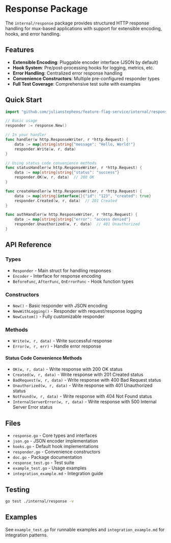 # Response Package

The `internal/response` package provides structured HTTP response handling for mux-based applications with support for extensible encoding, hooks, and error handling.

## Features

- **Extensible Encoding**: Pluggable encoder interface (JSON by default)
- **Hook System**: Pre/post-processing hooks for logging, metrics, etc.
- **Error Handling**: Centralized error response handling
- **Convenience Constructors**: Multiple pre-configured responder types
- **Full Test Coverage**: Comprehensive test suite with examples

## Quick Start

```go
import "github.com/julianstephens/feature-flag-service/internal/response"

// Basic usage
responder := response.New()

// In your handler
func handler(w http.ResponseWriter, r *http.Request) {
    data := map[string]string{"message": "Hello, World!"}
    responder.Write(w, r, data)
}

// Using status code convenience methods
func statusHandler(w http.ResponseWriter, r *http.Request) {
    data := map[string]string{"status": "success"}
    responder.OK(w, r, data)  // 200 OK
}

func createHandler(w http.ResponseWriter, r *http.Request) {
    data := map[string]interface{}{"id": "123", "created": true}
    responder.Created(w, r, data)  // 201 Created
}

func authHandler(w http.ResponseWriter, r *http.Request) {
    data := map[string]string{"error": "access denied"}
    responder.Unauthorized(w, r, data)  // 401 Unauthorized
}
```

## API Reference

### Types

- `Responder` - Main struct for handling responses
- `Encoder` - Interface for response encoding
- `BeforeFunc`, `AfterFunc`, `OnErrorFunc` - Hook function types

### Constructors

- `New()` - Basic responder with JSON encoding
- `NewWithLogging()` - Responder with request/response logging
- `NewCustom()` - Fully customizable responder

### Methods

- `Write(w, r, data)` - Write successful response
- `Error(w, r, err)` - Handle error response

#### Status Code Convenience Methods

- `OK(w, r, data)` - Write response with 200 OK status
- `Created(w, r, data)` - Write response with 201 Created status
- `BadRequest(w, r, data)` - Write response with 400 Bad Request status
- `Unauthorized(w, r, data)` - Write response with 401 Unauthorized status
- `NotFound(w, r, data)` - Write response with 404 Not Found status
- `InternalServerError(w, r, data)` - Write response with 500 Internal Server Error status

## Files

- `response.go` - Core types and interfaces
- `json.go` - JSON encoder implementation
- `hooks.go` - Default hook implementations
- `responder.go` - Convenience constructors
- `doc.go` - Package documentation
- `response_test.go` - Test suite
- `example_test.go` - Usage examples
- `integration_example.md` - Integration guide

## Testing

```bash
go test ./internal/response -v
```

## Examples

See `example_test.go` for runnable examples and `integration_example.md` for integration patterns.
